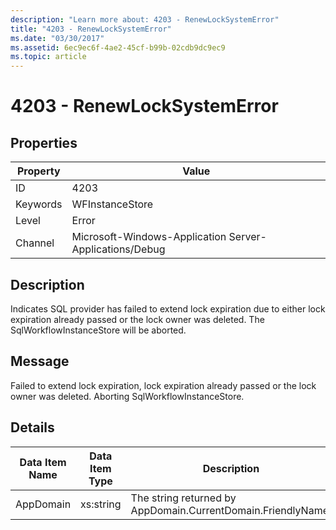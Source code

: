 ```yaml
---
description: "Learn more about: 4203 - RenewLockSystemError"
title: "4203 - RenewLockSystemError"
ms.date: "03/30/2017"
ms.assetid: 6ec9ec6f-4ae2-45cf-b99b-02cdb9dc9ec9
ms.topic: article
---
```

# 4203 - RenewLockSystemError

## Properties

| Property | Value |
| - | - |
|ID|4203|  
|Keywords|WFInstanceStore|  
|Level|Error|  
|Channel|Microsoft-Windows-Application Server-Applications/Debug|  
  
## Description  

 Indicates SQL provider has failed to extend lock expiration due to either lock expiration already passed or the lock owner was deleted. The SqlWorkflowInstanceStore will be aborted.  
  
## Message  

 Failed to extend lock expiration, lock expiration already passed or the lock owner was deleted. Aborting SqlWorkflowInstanceStore.  
  
## Details  
  
|Data Item Name|Data Item Type|Description|  
|--------------------|--------------------|-----------------|  
|AppDomain|xs:string|The string returned by AppDomain.CurrentDomain.FriendlyName.|
